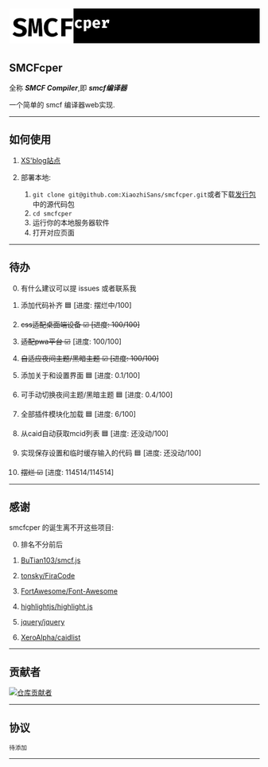 #  ![smcfcper.tab.png](assets/images/smcfcper.tab.png)

##  SMCFcper

全称 ***SMCF Compiler***,即 ***smcf编译器***

一个简单的 smcf 编译器web实现.

---

## 如何使用

1. [XS'blog站点](https://xiaozhisans.github.io/smcfcper/)

2. 部署本地:

   1. `git clone git@github.com:XiaozhiSans/smcfcper.git`或者下载[发行包](https://github.com/XiaozhiSans/smcfcper/releases)中的源代码包
   2. `cd smcfcper`
   3. 运行你的本地服务器软件
   4. 打开对应页面
   
---
## 待办


0. 有什么建议可以提 issues 或者联系我

1. 添加代码补齐 🟦 [进度: 摆烂中/100]
2. ~~css适配桌面端设备 ☑ [进度: 100/100]~~
3. ~~适配pwa平台 ☑~~ [进度: 100/100]
4. ~~自适应夜间主题/黑暗主题 ☑ [进度: 100/100]~~
5. 添加关于和设置界面 🟦 [进度: 0.1/100]
6. 可手动切换夜间主题/黑暗主题 🟦 [进度: 0.4/100]
7. 全部插件模块化加载 🟦 [进度: 6/100]
8. 从caid自动获取mcid列表 🟦 [进度: 还没动/100]
9. 实现保存设置和临时缓存输入的代码 🟦 [进度: 还没动/100]
10. ~~摆烂 ☑~~ [进度: 114514/114514]

---

## 感谢

smcfcper 的诞生离不开这些项目:

0. 排名不分前后

1. [BuTian103/smcf.js](https://github.com/BuTian103/smcf.js)
2. [tonsky/FiraCode](https://github.com/tonsky/FiraCode)
3. [FortAwesome/Font-Awesome](https://github.com/FortAwesome/Font-Awesome)
4. [highlightjs/highlight.js](https://github.com/highlightjs/highlight.js)
5. [jquery/jquery](https://github.com/jquery/jquery)
6. [XeroAlpha/caidlist](https://github.com/XeroAlpha/caidlist)

---

## 贡献者

[![仓库贡献者](https://contrib.rocks/image?repo=XiaozhiSans/smcfcper)](https://github.com/XiaozhiSans/smcfcper/graphs/contributors)

---

## 协议

`待添加`

---
